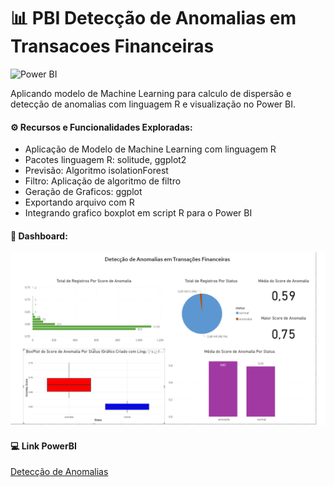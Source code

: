 # 📊 PBI Detecção de Anomalias em Transacoes Financeiras

![Power BI](https://img.shields.io/badge/Power-BI-d6c936?style=for-the-badge&logo=power-bi&logoColor=white)

Aplicando modelo de Machine Learning para calculo de dispersão e detecção de anomalias com linguagem R e visualização no Power BI.

#### ⚙️ Recursos e Funcionalidades Exploradas:

- Aplicação de Modelo de Machine Learning com linguagem R
- Pacotes linguagem R: solitude, ggplot2
- Previsão: Algoritmo isolationForest
- Filtro: Aplicação de algoritmo de filtro
- Geração de Graficos: ggplot
- Exportando arquivo com R
- Integrando grafico boxplot em script R para o Power BI

#### 🧰  Dashboard:

![Image](https://github.com/jaquelinesfernandes/PowerBI_Projects/blob/main/PBI_Anomalias_TransacoesFinanceiras/image/dashboard_anomalia.png)

#### 💻 Link PowerBI
[Detecção de Anomalias](https://app.powerbi.com/view?r=eyJrIjoiYTY3ZmJjNTktZjk1Zi00Y2ZkLWFjZGEtYjZkYTQ5OTZiOWM3IiwidCI6ImFiOTJiOTY2LTQ0ODktNGMyMi05ZmM2LTE1MzVkYjY1ZDI2ZiJ9)